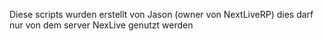Diese scripts wurden erstellt von Jason (owner von NextLiveRP) dies darf nur von dem server NexLive genutzt werden
